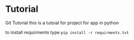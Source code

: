 # Tutorial
Git Tutorial
this is a tutoial for project for app in python

to install requirments type `pip install -r requirments.txt`